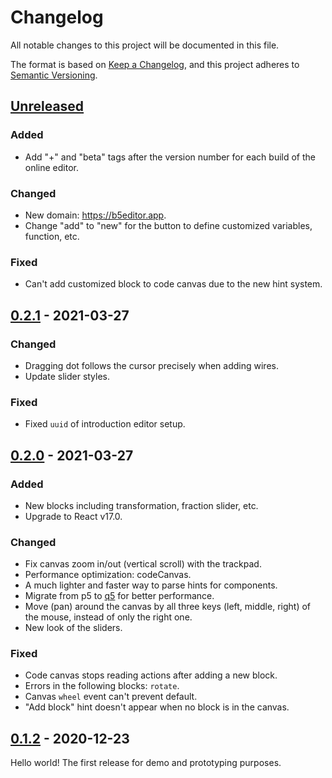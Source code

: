 # Changelog

All notable changes to this project will be documented in this file.

The format is based on [Keep a Changelog](https://keepachangelog.com/en/1.0.0/),
and this project adheres to [Semantic Versioning](https://semver.org/spec/v2.0.0.html).

## [Unreleased]

### Added

- Add "+" and "beta" tags after the version number for each build of the online editor.

### Changed

- New domain: https://b5editor.app.
- Change "add" to "new" for the button to define customized variables, function, etc.

### Fixed

- Can't add customized block to code canvas due to the new hint system.

## [0.2.1] - 2021-03-27

### Changed

- Dragging dot follows the cursor precisely when adding wires.
- Update slider styles.

### Fixed

- Fixed `uuid` of introduction editor setup.

## [0.2.0] - 2021-03-27

### Added

- New blocks including transformation, fraction slider, etc.
- Upgrade to React v17.0.

### Changed

- Fix canvas zoom in/out (vertical scroll) with the trackpad.
- Performance optimization: codeCanvas.
- A much lighter and faster way to parse hints for components.
- Migrate from p5 to [q5](https://github.com/peilingjiang-DEV/q5xjs) for better performance.
- Move (pan) around the canvas by all three keys (left, middle, right) of the mouse, instead of only the right one.
- New look of the sliders.

### Fixed

- Code canvas stops reading actions after adding a new block.
- Errors in the following blocks: `rotate`.
- Canvas `wheel` event can't prevent default.
- "Add block" hint doesn't appear when no block is in the canvas.

## [0.1.2] - 2020-12-23

Hello world! The first release for demo and prototyping purposes.

[unreleased]: https://github.com/peilingjiang/b5/compare/v0.2.1...HEAD
[0.2.1]: https://github.com/peilingjiang/b5/compare/v0.2.0...v0.2.1
[0.2.0]: https://github.com/peilingjiang/b5/compare/v0.1.2...v0.2.0
[0.1.2]: https://github.com/peilingjiang/b5/releases/tag/v0.1.2
